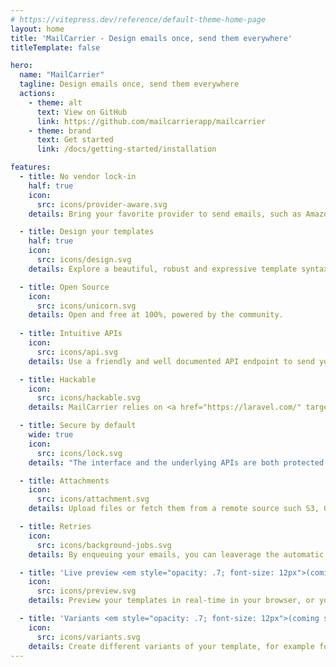 ```yaml
---
# https://vitepress.dev/reference/default-theme-home-page
layout: home
title: 'MailCarrier - Design emails once, send them everywhere'
titleTemplate: false

hero:
  name: "MailCarrier"
  tagline: Design emails once, send them everywhere
  actions:
    - theme: alt
      text: View on GitHub
      link: https://github.com/mailcarrierapp/mailcarrier
    - theme: brand
      text: Get started
      link: /docs/getting-started/installation

features:
  - title: No vendor lock-in
    half: true
    icon:
      src: icons/provider-aware.svg
    details: Bring your favorite provider to send emails, such as Amazon SES, MailGun, SendGrid.<br><u>Failover support</u> is built-in.

  - title: Design your templates
    half: true
    icon:
      src: icons/design.svg
    details: Explore a beautiful, robust and expressive template syntax powered by Symfony.

  - title: Open Source
    icon:
      src: icons/unicorn.svg
    details: Open and free at 100%, powered by the community.
  
  - title: Intuitive APIs
    icon:
      src: icons/api.svg
    details: Use a friendly and well documented API endpoint to send your emails.

  - title: Hackable
    icon:
      src: icons/hackable.svg
    details: MailCarrier relies on <a href="https://laravel.com/" target="_blank">Laravel</a> and <a href="https://filamentphp.com/" target="_blank">Filament</a>, that means that over 30K packages are available to customise your instance.

  - title: Secure by default
    wide: true
    icon:
      src: icons/lock.svg
    details: "The interface and the underlying APIs are both protected by-default. Connect a OAuth 2.0 provider, generate API tokens or roll your own authentication system. Everything is possible."

  - title: Attachments
    icon:
      src: icons/attachment.svg
    details: Upload files or fetch them from a remote source such S3, GCP Spaces or similar.

  - title: Retries
    icon:
      src: icons/background-jobs.svg
    details: By enqueuing your emails, you can leaverage the automatic retry feature, or manually trigger it by the UI.

  - title: 'Live preview <em style="opacity: .7; font-size: 12px">(coming soon)</em>'
    icon:
      src: icons/preview.svg
    details: Preview your templates in real-time in your browser, or your mobile devices.

  - title: 'Variants <em style="opacity: .7; font-size: 12px">(coming soon)</em>'
    icon:
      src: icons/variants.svg
    details: Create different variants of your template, for example for i18n support.
---
```


<style>
article.box {
  box-shadow: 0 0 #0000, 0 0 #0000, 0 4px 6px -1px #0000001a, 0 2px 4px -2px #0000001a;
}
</style>